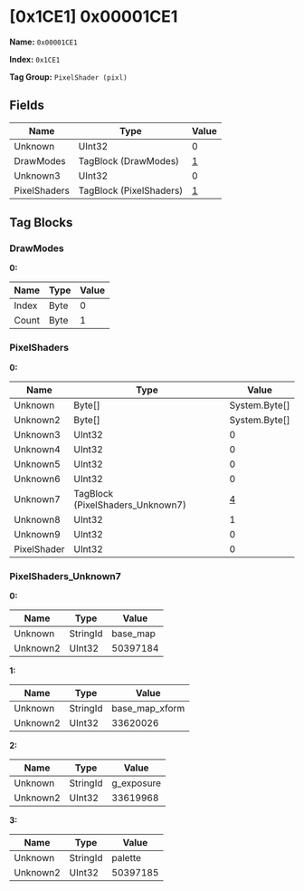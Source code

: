 # [0x1CE1] 0x00001CE1

**Name:** ```0x00001CE1```

**Index:** ```0x1CE1```

**Tag Group:** ```PixelShader (pixl)```

## Fields

Name	| Type	| Value
---	|---	|---	|
Unknown	|UInt32	|0
DrawModes	|TagBlock (DrawModes)	|[1](#drawmodes)
Unknown3	|UInt32	|0
PixelShaders	|TagBlock (PixelShaders)	|[1](#pixelshaders)


## Tag Blocks

### DrawModes

**0:**

Name	| Type	| Value
---	|---	|---	|
Index	|Byte	|0
Count	|Byte	|1


### PixelShaders

**0:**

Name	| Type	| Value
---	|---	|---	|
Unknown	|Byte[]	|System.Byte[]
Unknown2	|Byte[]	|System.Byte[]
Unknown3	|UInt32	|0
Unknown4	|UInt32	|0
Unknown5	|UInt32	|0
Unknown6	|UInt32	|0
Unknown7	|TagBlock (PixelShaders_Unknown7)	|[4](#pixelshaders_unknown7)
Unknown8	|UInt32	|1
Unknown9	|UInt32	|0
PixelShader	|UInt32	|0


### PixelShaders_Unknown7

**0:**

Name	| Type	| Value
---	|---	|---	|
Unknown	|StringId	|base_map
Unknown2	|UInt32	|50397184


**1:**

Name	| Type	| Value
---	|---	|---	|
Unknown	|StringId	|base_map_xform
Unknown2	|UInt32	|33620026


**2:**

Name	| Type	| Value
---	|---	|---	|
Unknown	|StringId	|g_exposure
Unknown2	|UInt32	|33619968


**3:**

Name	| Type	| Value
---	|---	|---	|
Unknown	|StringId	|palette
Unknown2	|UInt32	|50397185


